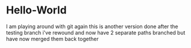 Hello-World
===========
I am playing around with git again
this is another version done after the testing branch
i've rewound and now have 2 separate paths branched
but have now merged them back together
